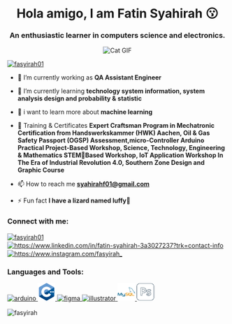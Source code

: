 <h1 align="center">Hola amigo, I am Fatin Syahirah 😗</h1>
<h3 align="center">An enthusiastic learner in computers science and electronics.</h3>

<p align="center">
  <img src="https://sarahjadephotography.wordpress.com/wp-content/uploads/2019/03/giphy.gif" alt="Cat GIF" width="500"/>
</p>

<p align="left"> <a href="https://twitter.com/fasyirah01" target="blank"><img src="https://img.shields.io/twitter/follow/fasyirah01?logo=twitter&style=for-the-badge" alt="fasyirah01" /></a> </p>

- 🫡 I’m currently working as **QA Assistant Engineer**

- 🌱 I’m currently learning **technology system information, system analysis design and probability & statistic**

- 🤝 i want to learn more about **machine learning**

- 📜 Training & Certificates **Expert Craftsman Program in Mechatronic Certification from Handswerkskammer (HWK) Aachen,
			        Oil & Gas Safety Passport (OGSP) Assessment,micro-Controller Arduino Practical Project-Based Workshop,
				Science, Technology, Engineering & Mathematics STEMBased Workshop, 
				IoT Application Workshop In The Era of Industrial Revolution 4.0,
				Southern Zone Design and Graphic Course**

- 📫 How to reach me **syahirahf01@gmail.com**

- ⚡ Fun fact **I have a lizard named luffy🦎**

<h3 align="left">Connect with me:</h3>
<p align="left">
<a href="https://twitter.com/fasyirah01" target="blank"><img align="center" src="https://raw.githubusercontent.com/rahuldkjain/github-profile-readme-generator/master/src/images/icons/Social/twitter.svg" alt="fasyirah01" height="30" width="40" /></a>
<a href="https://linkedin.com/in/https://www.linkedin.com/in/fatin-syahirah-3a3027237?trk=contact-info" target="blank"><img align="center" src="https://raw.githubusercontent.com/rahuldkjain/github-profile-readme-generator/master/src/images/icons/Social/linked-in-alt.svg" alt="https://www.linkedin.com/in/fatin-syahirah-3a3027237?trk=contact-info" height="30" width="40" /></a>
<a href="https://instagram.com/https://www.instagram.com/fasyirah_" target="blank"><img align="center" src="https://raw.githubusercontent.com/rahuldkjain/github-profile-readme-generator/master/src/images/icons/Social/instagram.svg" alt="https://www.instagram.com/fasyirah_" height="30" width="40" /></a>
</p>

<h3 align="left">Languages and Tools:</h3>
<p align="left"> <a href="https://www.arduino.cc/" target="_blank" rel="noreferrer"> <img src="https://cdn.worldvectorlogo.com/logos/arduino-1.svg" alt="arduino" width="40" height="40"/> </a> <a href="https://www.w3schools.com/cpp/" target="_blank" rel="noreferrer"> <img src="https://raw.githubusercontent.com/devicons/devicon/master/icons/cplusplus/cplusplus-original.svg" alt="cplusplus" width="40" height="40"/> </a> <a href="https://www.figma.com/" target="_blank" rel="noreferrer"> <img src="https://www.vectorlogo.zone/logos/figma/figma-icon.svg" alt="figma" width="40" height="40"/> </a> <a href="https://www.adobe.com/in/products/illustrator.html" target="_blank" rel="noreferrer"> <img src="https://www.vectorlogo.zone/logos/adobe_illustrator/adobe_illustrator-icon.svg" alt="illustrator" width="40" height="40"/> </a> <a href="https://www.mysql.com/" target="_blank" rel="noreferrer"> <img src="https://raw.githubusercontent.com/devicons/devicon/master/icons/mysql/mysql-original-wordmark.svg" alt="mysql" width="40" height="40"/> </a> <a href="https://www.photoshop.com/en" target="_blank" rel="noreferrer"> <img src="https://raw.githubusercontent.com/devicons/devicon/master/icons/photoshop/photoshop-line.svg" alt="photoshop" width="40" height="40"/> </a> </p>

<p><img align="center" src="https://github-readme-streak-stats.herokuapp.com/?user=fasyirah&" alt="fasyirah" /></p>
